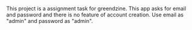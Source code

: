 This project is a assignment task for greendzine. 
This app asks for email and password and there is no feature of account creation.
Use email as "admin" and 
password as "admin".
